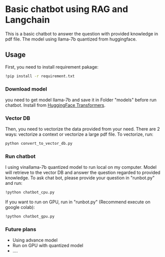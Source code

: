 # Basic chatbot using RAG and Langchain

This is a basic chatbot to answer the question with provided knowledge in pdf file. The model using llama-7b quantized from huggingface.

## Usage
First, you need to install requirement pakage:

```bash
!pip install -r requirement.txt
```

### Download model
you need to get model llama-7b and save it in Folder "models" before run chatbot. Install from [HuggingFace Transformers](https://huggingface.co/vilm/vinallama-7b-chat-GGUF/tree/main). 

### Vector DB
Then, you need to vectorize the data provided from your need. There are 2 ways: vectorize a context or vectorize a large pdf file. To vectorize, run:

```bash
python convert_to_vector_db.py
```

### Run chatbot
I using vinallama-7b quantized model to run local on my computer. Model will retrieve to the vector DB and answer the question regarded to provided knowledge. To ask chat bot, please provide your question in "runbot.py" and run:

```bash
!python chatbot_cpu.py
```

If you want to run on GPU, run in "runbot.py" (Recommend execute on google colab):
```bash
!python chatbot_gpu.py
```

### Future plans
- Using advance model
- Run on GPU with quantized model
- ....